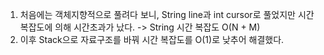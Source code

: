 1. 처음에는 객체지향적으로 풀려다 보니, String line과 int cursor로 풀었지만 시간복잡도에 의해 시간초과가 났다.
   -> String 시간 복잡도 O(N + M)
2. 이후 Stack으로 자료구조를 바꿔 시간 복잡도를 O(1)로 낮추어 해결했다.